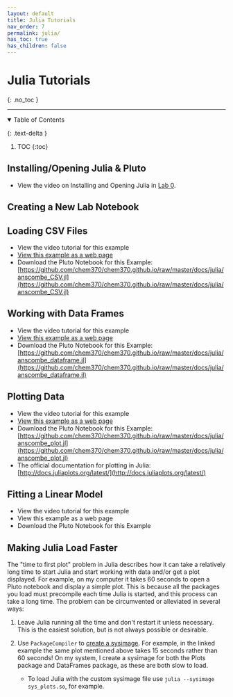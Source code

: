 ```yaml
---
layout: default
title: Julia Tutorials
nav_order: 7
permalink: julia/
has_toc: true
has_children: false
---
```


# Julia Tutorials
{: .no_toc  }

----

<details open markdown="block">
  <summary>
  Table of Contents
  </summary>

  {: .text-delta }
1. TOC
{:toc}
</details>

## Installing/Opening Julia & Pluto

- View the video on Installing and Opening Julia in [Lab 0]({{site.url}}/lab-0/#install-julia-and-pluto).

## Creating a New Lab Notebook

## Loading CSV Files

- View the video tutorial for this example
- [View this example as a web page]({{site.url}}/docs/julia/anscombe_CSV.html)
- Download the Pluto Notebook for this Example: [https://github.com/chem370/chem370.github.io/raw/master/docs/julia/anscombe_CSV.jl](https://github.com/chem370/chem370.github.io/raw/master/docs/julia/anscombe_CSV.jl)

## Working with Data Frames

- View the video tutorial for this example
- [View this example as a web page]({{site.url}}/docs/julia/anscombe_dataframe.html)
- Download the Pluto Notebook for this Example: [https://github.com/chem370/chem370.github.io/raw/master/docs/julia/anscombe_dataframe.jl](https://github.com/chem370/chem370.github.io/raw/master/docs/julia/anscombe_dataframe.jl)

## Plotting Data

- View the video tutorial for this example
- [View this example as a web page]({{site.url}}/docs/julia/anscombe_plot.html)
- Download the Pluto Notebook for this Example:[https://github.com/chem370/chem370.github.io/raw/master/docs/julia/anscombe_plot.jl](https://github.com/chem370/chem370.github.io/raw/master/docs/julia/anscombe_plot.jl)
- The official documentation for plotting in Julia: [http://docs.juliaplots.org/latest/](http://docs.juliaplots.org/latest/)

## Fitting a Linear Model

- View the video tutorial for this example
- View this example as a web page
- Download the Pluto Notebook for this Example

## Making Julia Load Faster

The "time to first plot" problem in Julia describes how it can take a relatively long time to start Julia and start working with data and/or get a plot displayed.  For example, on my computer it takes 60 seconds to open a Pluto notebook and display a simple plot.  This is because all the packages you load must precompile each time Julia is started, and this process can take a long time.  The problem can be circumvented or alleviated in several ways:

1. Leave Julia running all the time and don't restart it unless necessary.  This is the easiest solution, but is not always possible or desirable.  
2. Use `PackageCompiler` to [create a sysimage](https://julialang.github.io/PackageCompiler.jl/dev/examples/plots/).  For example, in the linked example the same plot mentioned above takes 15 seconds rather than 60 seconds!  On my system, I create a sysimage for both the Plots package and DataFrames package, as these are both slow to load.  

    - To load Julia with the custom sysimage file use `julia --sysimage sys_plots.so`, for example.
